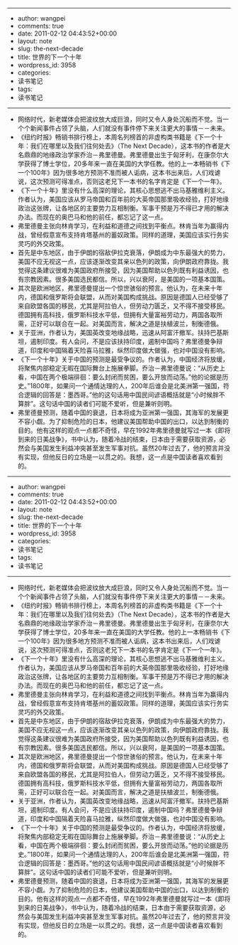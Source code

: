 - --
- author: wangpei
- comments: true
- date: 2011-02-12 04:43:52+00:00
- layout: note
- slug: the-next-decade
- title: 世界的下一个十年
- wordpress_id: 3958
- categories:
- 读书笔记
- tags:
- 读书笔记
- --
- 网络时代，新老媒体会把波纹放大成巨浪，同时又令人身处沉船而不觉。当一个个新闻事件占领了头脑，人们就没有事件停下来关注更大的事情－－未来。
- 《纽约时报》畅销书排行榜上，本周名列榜首的非虚构类书籍是《下一个十年：我们在哪里以及我们往何处去》（The Next Decade），这本书的作者是大名鼎鼎的地缘政治学家乔治－弗里德曼。弗里德曼出生于匈牙利，在康奈尔大学获得了博士学位，20多年来一直在美国的大学任教。他的上一本畅销书《下一个100年》因为很多地方预测不准而被人诟病，这本书出来后，人们戏谑说，这次预测可得准点，否则这老兄下一本书的名字肯定是《下一个一年》。
- 《下一个十年》里没有什么高深的理论，其核心思想逃不出马基雅维利主义。作者认为，美国应该从罗马帝国和百年前的大英帝国那里吸收经验，打好地缘政治这张牌，让各地区的主要势力互相制衡。军事干预是万不得已才用的解决办法。而现在的奥巴马和他的前任，都忘记了这一点。
- 弗里德曼主张向林肯学习，在利益和道德之间找到平衡点。林肯当年为赢得内战，曾经假意宣布支持肯塔基州的蓄奴政策。同样的道理，美国应该实行务实灵巧的外交政策。
- 首先是中东地区，由于伊朗的宿敌伊拉克衰落，伊朗成为中东最强大的势力，美国不应无视这一点，应该逐渐改变其亲以色列的政策，向伊朗政府靠拢。我觉得这条建议很难为美国政府所接受，因为美国帮助以色列既有利益诱因，也有宗教因素。很多美国选民都信。所以，兴以衰阿，是美国的一项基本国策。
- 其次是欧洲地区，弗里德曼提出一个惊世骇俗的预言。他认为，在未来十年内，德国和俄罗斯将会联盟，从而对美国构成挑战。原因是德国人已经受够了来自欧盟各国的移民，尤其是阿拉伯人，但劳动力匮乏，又不得不接受移民。德国拥有高科技，俄罗斯科技水平低，但拥有大量富裕劳动力，两国各取所需，正好可以联合在一起。对美国而言，解决之道是扶植波兰，制衡德俄。
- 关于亚洲，作者认为，美国英改变地缘战略，迅速从阿富汗撤军。扶持巴基斯坦，遏制印度。有人会问，不是应该扶持印度，遏制中国吗？弗里德曼争辩道，印度和中国隔着天险喜马拉雅，纵然印度做大做强，也对中国没有影响。
- 《下一个十年》关于中国的预测是最受争议的。作者认为，中国经济将放缓，将聚焦内部稳定无暇在国际舞台上施展拳脚。乔治－弗里德曼说：“从历史上看，中国在两个极端徘徊：要么封闭而贫困，要么开放而动荡。”他的论据是历史。”1800年，如果问一个通情达理的人，200年后谁会是北美洲第一强国，符合逻辑的回答是：墨西哥。”他的这句话用中国民间谚语概括就是“小时候胖不算胖”。这句话中国的读者们可能不爱听，但是兼听则明。
- 弗里德曼预测，随着中国的衰退，日本将成为亚洲第一强国，其海军的发展更不容小觑。为了抑制危险的日本，他建议美国帮助中国的出口，以达到制衡的目的。他有这样的观点一点都不奇怪，早在1992年弗里德曼就写过一本《即将到来的日美战争》，书中认为，随着冷战的结束，日本由于需要获取资源，必然会与美国发生利益冲突甚至发生军事对抗。虽然20年过去了，他的预言并没有实现，但他反日的立场是一以贯之的。我想，这一点是中国读者喜欢看到的。
- --
- author: wangpei
- comments: true
- date: 2011-02-12 04:43:52+00:00
- layout: note
- slug: the-next-decade
- title: 世界的下一个十年
- wordpress_id: 3958
- categories:
- 读书笔记
- tags:
- 读书笔记
- --
- 网络时代，新老媒体会把波纹放大成巨浪，同时又令人身处沉船而不觉。当一个个新闻事件占领了头脑，人们就没有事件停下来关注更大的事情－－未来。
- 《纽约时报》畅销书排行榜上，本周名列榜首的非虚构类书籍是《下一个十年：我们在哪里以及我们往何处去》（The Next Decade），这本书的作者是大名鼎鼎的地缘政治学家乔治－弗里德曼。弗里德曼出生于匈牙利，在康奈尔大学获得了博士学位，20多年来一直在美国的大学任教。他的上一本畅销书《下一个100年》因为很多地方预测不准而被人诟病，这本书出来后，人们戏谑说，这次预测可得准点，否则这老兄下一本书的名字肯定是《下一个一年》。
- 《下一个十年》里没有什么高深的理论，其核心思想逃不出马基雅维利主义。作者认为，美国应该从罗马帝国和百年前的大英帝国那里吸收经验，打好地缘政治这张牌，让各地区的主要势力互相制衡。军事干预是万不得已才用的解决办法。而现在的奥巴马和他的前任，都忘记了这一点。
- 弗里德曼主张向林肯学习，在利益和道德之间找到平衡点。林肯当年为赢得内战，曾经假意宣布支持肯塔基州的蓄奴政策。同样的道理，美国应该实行务实灵巧的外交政策。
- 首先是中东地区，由于伊朗的宿敌伊拉克衰落，伊朗成为中东最强大的势力，美国不应无视这一点，应该逐渐改变其亲以色列的政策，向伊朗政府靠拢。我觉得这条建议很难为美国政府所接受，因为美国帮助以色列既有利益诱因，也有宗教因素。很多美国选民都信。所以，兴以衰阿，是美国的一项基本国策。
- 其次是欧洲地区，弗里德曼提出一个惊世骇俗的预言。他认为，在未来十年内，德国和俄罗斯将会联盟，从而对美国构成挑战。原因是德国人已经受够了来自欧盟各国的移民，尤其是阿拉伯人，但劳动力匮乏，又不得不接受移民。德国拥有高科技，俄罗斯科技水平低，但拥有大量富裕劳动力，两国各取所需，正好可以联合在一起。对美国而言，解决之道是扶植波兰，制衡德俄。
- 关于亚洲，作者认为，美国英改变地缘战略，迅速从阿富汗撤军。扶持巴基斯坦，遏制印度。有人会问，不是应该扶持印度，遏制中国吗？弗里德曼争辩道，印度和中国隔着天险喜马拉雅，纵然印度做大做强，也对中国没有影响。
- 《下一个十年》关于中国的预测是最受争议的。作者认为，中国经济将放缓，将聚焦内部稳定无暇在国际舞台上施展拳脚。乔治－弗里德曼说：“从历史上看，中国在两个极端徘徊：要么封闭而贫困，要么开放而动荡。”他的论据是历史。”1800年，如果问一个通情达理的人，200年后谁会是北美洲第一强国，符合逻辑的回答是：墨西哥。”他的这句话用中国民间谚语概括就是“小时候胖不算胖”。这句话中国的读者们可能不爱听，但是兼听则明。
- 弗里德曼预测，随着中国的衰退，日本将成为亚洲第一强国，其海军的发展更不容小觑。为了抑制危险的日本，他建议美国帮助中国的出口，以达到制衡的目的。他有这样的观点一点都不奇怪，早在1992年弗里德曼就写过一本《即将到来的日美战争》，书中认为，随着冷战的结束，日本由于需要获取资源，必然会与美国发生利益冲突甚至发生军事对抗。虽然20年过去了，他的预言并没有实现，但他反日的立场是一以贯之的。我想，这一点是中国读者喜欢看到的。
